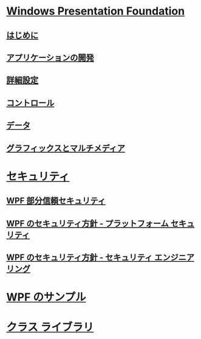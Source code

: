 # [Windows Presentation Foundation](index.md)
## [はじめに](getting-started/)
## [アプリケーションの開発](app-development/)
## [詳細設定](advanced/)
## [コントロール](controls/)
## [データ](data/)
## [グラフィックスとマルチメディア](graphics-multimedia/)
# [セキュリティ](security-wpf.md)
## [WPF 部分信頼セキュリティ](wpf-partial-trust-security.md)
## [WPF のセキュリティ方針 - プラットフォーム セキュリティ](wpf-security-strategy-platform-security.md)
## [WPF のセキュリティ方針 - セキュリティ エンジニアリング](wpf-security-strategy-security-engineering.md)
# [WPF のサンプル](wpf-samples.md)
# [クラス ライブラリ](class-library-wpf.md)
